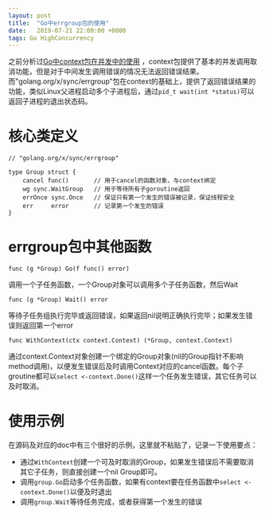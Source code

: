 ```yaml
---
layout: post
title:  "Go中errgroup包的使用"
date:   2019-07-21 22:00:00 +0800
tags: Go HighConcurrency
---
```

之前分析过[Go中context包在并发中的使用](/2019/05/21/Go_context/) ，context包提供了基本的并发调用取消功能，但是对于中间发生调用错误的情况无法返回错误结果。而"golang.org/x/sync/errgroup"包在context的基础上，提供了返回错误结果的功能，类似Linux父进程启动多个子进程后，通过`pid_t wait(int *status)`可以返回子进程的退出状态码。

# 核心类定义
``` Golang
// "golang.org/x/sync/errgroup"

type Group struct {
	cancel func()		// 用于cancel的函数对象，与context绑定
	wg sync.WaitGroup	// 用于等待所有子goroutine返回
	errOnce sync.Once	// 保证只有第一个发生的错误被记录，保证线程安全
	err     error		// 记录第一个发生的错误
}
```

# errgroup包中其他函数
```
func (g *Group) Go(f func() error)
```
调用一个子任务函数，一个Group对象可以调用多个子任务函数，然后Wait

```
func (g *Group) Wait() error
```
等待子任务组执行完毕或返回错误，如果返回nil说明正确执行完毕；如果发生错误则返回第一个error

```
func WithContext(ctx context.Context) (*Group, context.Context)
```
通过context.Context对象创建一个绑定的Group对象(nil的Group指针不影响method调用)，以便发生错误后及时调用Context对应的cancel函数。每个子groutine都可以`select <-context.Done()`这样一个任务发生错误，其它任务可以及时取消。

# 使用示例
在源码及对应的doc中有三个很好的示例，这里就不粘贴了，记录一下使用要点：
* 通过`WithContext`创建一个可及时取消的Group，如果发生错误后不需要取消其它子任务，则直接创建一个nil Group即可。
* 调用`group.Go`启动多个任务函数，如果有context要在任务函数中`select <-context.Done()`以便及时退出
* 调用`group.Wait`等待任务完成，或者获得第一个发生的错误

